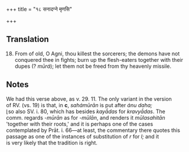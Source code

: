 +++
title = "१८ सनादग्ने मृणसि"

+++
## Translation
18. From of old, O Agni, thou killest the sorcerers; the demons have not  
conquered thee in fights; burn up the flesh-eaters together with their  
dupes (? *mūrá*); let them not be freed from thy heavenly missile.

## Notes
We had this verse above, as v. 29. 11. The only variant in the version  
of RV. (vs. 19) is that, in **c**, *sahámūrān* is put after *ánu daha;*  
⌊so also SV. i. 80, which has besides *kayā́das* for *kravyā́das*. The  
comm. regards *-mūrān* as for *-mūlān*, and renders it *mūlasahitān*  
'together with their roots,' and it is perhaps one of the cases  
contemplated by Prāt. i. 66—at least, the commentary there quotes this  
passage as one of the instances of substitution of *r* for *l;* and it  
is very likely that the tradition is right.
